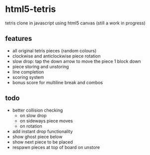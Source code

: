 # html5-tetris
tetris clone in javascript using html5 canvas (still a work in progress)

## features
- all original tetris pieces (random colours)
- clockwise and anticlockwise piece rotation
- slow drop: tap the down arrow to move the piece 1 block down
- piece storing and unstoring
- line completion
- scoring system
- bonus score for multiline break and combos


## todo
- better collision checking
  - on slow drop
  - on sideways piece moves
  - on rotation
- add instant drop functionality
- show ghost piece below
- show next piece to be placed
- respawn pieces at top of board on unstore
